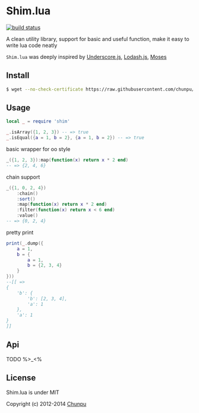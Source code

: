 Shim.lua
===

[![build status][travis-image]][travis-url]

A clean utility library, support for basic and useful function, make it easy to write lua code neatly

`Shim.lua` was deeply inspired by [Underscore.js](https://github.com/jashkenas/underscore), [Lodash.js](https://github.com/lodash/lodash), [Moses](https://github.com/Yonaba/Moses)

Install
---

```bash
$ wget --no-check-certificate https://raw.githubusercontent.com/chunpu/Shim/master/shim.lua
```

Usage
---

```lua
local _ = require 'shim'

_.isArray({1, 2, 3}) -- => true
_.isEqual({a = 1, b = 2}, {a = 1, b = 2}) -- => true
```

basic wrapper for oo style

```lua
_({1, 2, 3}):map(function(x) return x * 2 end)
-- => {2, 4, 6}
```

chain support

```lua
_({1, 0, 2, 4})
    :chain()
    :sort()
    :map(function(x) return x * 2 end)
    :filter(function(x) return x < 6 end)
    :value()
-- => {0, 2, 4}
```

pretty print

```lua
print(_.dump({
    a = 1,
    b = {
        a = 1,
        b = {2, 3, 4}
    }
}))
--[[ =>
{
    'b': {
        'b': [2, 3, 4],
        'a': 1
    },
    'a': 1
}
]]
```

Api
---

TODO %>_<%


License
---

Shim.lua is under MIT

Copyright (c) 2012-2014 [Chunpu](https://github.com/chunpu)

[travis-image]: https://img.shields.io/travis/chunpu/Shim.svg?style=flat
[travis-url]: https://travis-ci.org/chunpu/Shim
